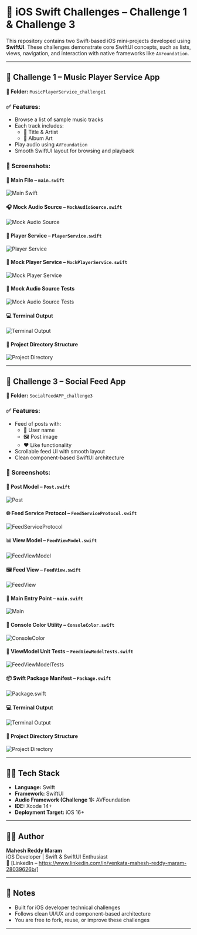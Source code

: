 # 📱 iOS Swift Challenges – Challenge 1 & Challenge 3

This repository contains two Swift-based iOS mini-projects developed using **SwiftUI**. These challenges demonstrate core SwiftUI concepts, such as lists, views, navigation, and interaction with native frameworks like `AVFoundation`.

---

## 🚀 Challenge 1 – Music Player Service App

**📁 Folder:** `MusicPlayerService_challenge1`

### ✅ Features:
- Browse a list of sample music tracks
- Each track includes:
  - 🎵 Title & Artist
  - 🎨 Album Art
- Play audio using `AVFoundation`
- Smooth SwiftUI layout for browsing and playback

### 📸 Screenshots:

#### 🧩 Main File – `main.swift`
![Main Swift](Screenshots_challenge1/01_main_swift.png)

#### 🎧 Mock Audio Source – `MockAudioSource.swift`
![Mock Audio Source](Screenshots_challenge1/02_mock_audio_source.png)

#### 🎼 Player Service – `PlayerService.swift`
![Player Service](Screenshots_challenge1/03_player_service.png)

#### 🔁 Mock Player Service – `MockPlayerService.swift`
![Mock Player Service](Screenshots_challenge1/04_mock_player_service.png)

#### 🧪 Mock Audio Source Tests
![Mock Audio Source Tests](Screenshots_challenge1/05_mock_audio_source_tests.png)

#### 💻 Terminal Output
![Terminal Output](Screenshots_challenge1/06_terminal_output.png)

#### 📂 Project Directory Structure
![Project Directory](Screenshots_challenge1/07_project_directory.png)

---

## 📲 Challenge 3 – Social Feed App

**📁 Folder:** `SocialFeedAPP_challenge3`

### ✅ Features:
- Feed of posts with:
  - 🧑 User name
  - 🖼️ Post image
  - ❤️ Like functionality
- Scrollable feed UI with smooth layout
- Clean component-based SwiftUI architecture

### 📸 Screenshots:

#### 🧾 Post Model – `Post.swift`
![Post](Screenshots_challenge3/1_Post_swift.png)

#### 🌐 Feed Service Protocol – `FeedServiceProtocol.swift`
![FeedServiceProtocol](Screenshots_challenge3/2_FeedServiceProtocol_swift.png)

#### 📊 View Model – `FeedViewModel.swift`
![FeedViewModel](Screenshots_challenge3/3_FeedViewModel_swift.png)

#### 🖼️ Feed View – `FeedView.swift`
![FeedView](Screenshots_challenge3/4_FeedView_swift.png)

#### 🧩 Main Entry Point – `main.swift`
![Main](Screenshots_challenge3/5_Main_swift.png)

#### 🎨 Console Color Utility – `ConsoleColor.swift`
![ConsoleColor](Screenshots_challenge3/6_ConsoleColor_swift.png)

#### 🧪 ViewModel Unit Tests – `FeedViewModelTests.swift`
![FeedViewModelTests](Screenshots_challenge3/7_FeedViewModelTests_swift.png)

#### 📦 Swift Package Manifest – `Package.swift`
![Package.swift](Screenshots_challenge3/8_Package_swift.png)

#### 💻 Terminal Output
![Terminal Output](Screenshots_challenge3/9_terminal_output.png)

#### 📂 Project Directory Structure
![Project Directory](Screenshots_challenge3/10_Project_Directory.png)

---

## 🧑‍💻 Tech Stack

- **Language:** Swift
- **Framework:** SwiftUI
- **Audio Framework (Challenge 1):** AVFoundation
- **IDE:** Xcode 14+
- **Deployment Target:** iOS 16+

---

## 👨‍💼 Author

**Mahesh Reddy Maram**  
iOS Developer | Swift & SwiftUI Enthusiast  
📧 [LinkedIn – https://www.linkedin.com/in/venkata-mahesh-reddy-maram-28039626b/]

---

## 📌 Notes

- Built for iOS developer technical challenges
- Follows clean UI/UX and component-based architecture
- You are free to fork, reuse, or improve these challenges

---
